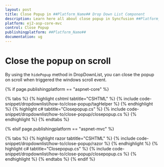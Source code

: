 ```yaml
---
layout: post
title: Close Popup in ##Platform_Name## Drop Down List Component
description: Learn here all about close popup in Syncfusion ##Platform_Name## Drop Down List component of Syncfusion Essential JS 2 and more.
platform: ej2-asp-core-mvc
control: Close Popup
publishingplatform: ##Platform_Name##
documentation: ug
---
```



# Close the popup on scroll

By using the `hidePopup` method in DropDownList, you can close the popup on scroll when triggered the windows scroll event.

{% if page.publishingplatform == "aspnet-core" %}

{% tabs %}
{% highlight cshtml tabtitle="CSHTML" %}
{% include code-snippet/dropdownlist/how-to/close-popup/tagHelper %}
{% endhighlight %}
{% highlight c# tabtitle="Closepopup.cs" %}
{% include code-snippet/dropdownlist/how-to/close-popup/closepopup.cs %}
{% endhighlight %}
{% endtabs %}

{% elsif page.publishingplatform == "aspnet-mvc" %}

{% tabs %}
{% highlight razor tabtitle="CSHTML" %}
{% include code-snippet/dropdownlist/how-to/close-popup/razor %}
{% endhighlight %}
{% highlight c# tabtitle="Closepopup.cs" %}
{% include code-snippet/dropdownlist/how-to/close-popup/closepopup.cs %}
{% endhighlight %}
{% endtabs %}
{% endif %}

